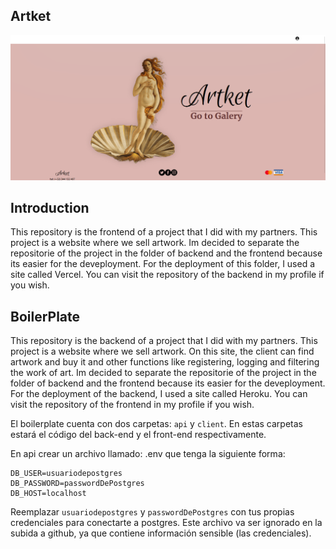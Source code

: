 ## Artket

<img src="./assets/LandingPage.png"> </img>

## Introduction

This repository is the frontend of a project that I did with my partners. This project is a website where we sell artwork.
Im decided to separate the repositorie of the project in the folder of backend and the frontend because its easier for the deveployment.
For the deployment of this folder, I used a site called Vercel.
You can visit the repository of the backend in my profile if you wish.

## BoilerPlate

This repository is the backend of a project that I did with my partners. This project is a website where we sell artwork. On this site, the client can find artwork and buy it and other functions like registering, logging and filtering the work of art.
Im decided to separate the repositorie of the project in the folder of backend and the frontend because its easier for the deveployment.
For the deployment of the backend, I used a site called Heroku.
You can visit the repository of the frontend in my profile if you wish.


El boilerplate cuenta con dos carpetas: `api` y `client`. En estas carpetas estará el código del back-end y el front-end respectivamente.

En api crear un archivo llamado: .env que tenga la siguiente forma:

```
DB_USER=usuariodepostgres
DB_PASSWORD=passwordDePostgres
DB_HOST=localhost
```

Reemplazar `usuariodepostgres` y `passwordDePostgres` con tus propias credenciales para conectarte a postgres. Este archivo va ser ignorado en la subida a github, ya que contiene información sensible (las credenciales).